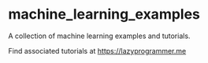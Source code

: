machine_learning_examples
=========================

A collection of machine learning examples and tutorials.

Find associated tutorials at https://lazyprogrammer.me
